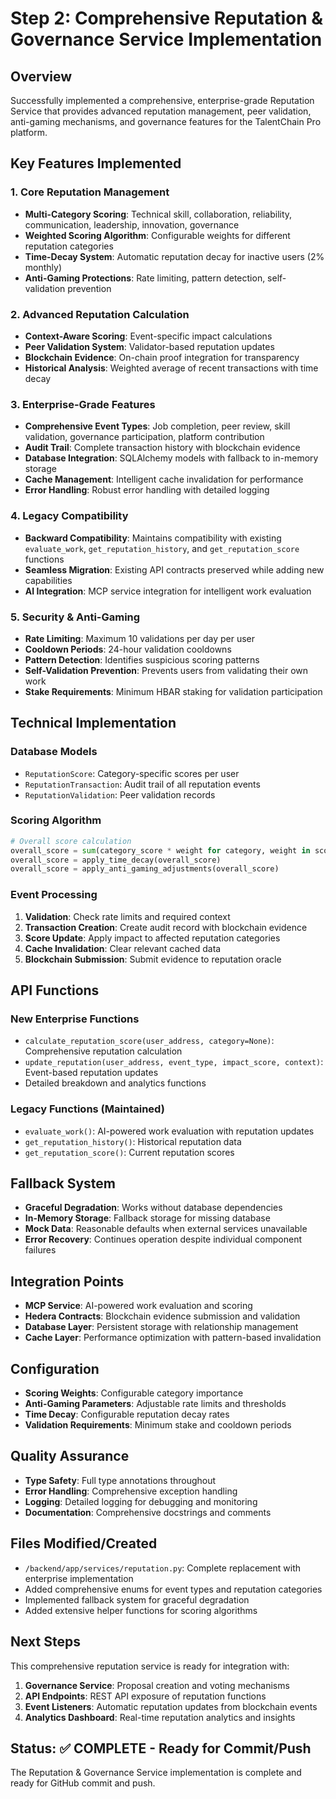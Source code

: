 # Step 2: Comprehensive Reputation & Governance Service Implementation

## Overview
Successfully implemented a comprehensive, enterprise-grade Reputation Service that provides advanced reputation management, peer validation, anti-gaming mechanisms, and governance features for the TalentChain Pro platform.

## Key Features Implemented

### 1. Core Reputation Management
- **Multi-Category Scoring**: Technical skill, collaboration, reliability, communication, leadership, innovation, governance
- **Weighted Scoring Algorithm**: Configurable weights for different reputation categories
- **Time-Decay System**: Automatic reputation decay for inactive users (2% monthly)
- **Anti-Gaming Protections**: Rate limiting, pattern detection, self-validation prevention

### 2. Advanced Reputation Calculation
- **Context-Aware Scoring**: Event-specific impact calculations
- **Peer Validation System**: Validator-based reputation updates
- **Blockchain Evidence**: On-chain proof integration for transparency
- **Historical Analysis**: Weighted average of recent transactions with time decay

### 3. Enterprise-Grade Features
- **Comprehensive Event Types**: Job completion, peer review, skill validation, governance participation, platform contribution
- **Audit Trail**: Complete transaction history with blockchain evidence
- **Database Integration**: SQLAlchemy models with fallback to in-memory storage
- **Cache Management**: Intelligent cache invalidation for performance
- **Error Handling**: Robust error handling with detailed logging

### 4. Legacy Compatibility
- **Backward Compatibility**: Maintains compatibility with existing `evaluate_work`, `get_reputation_history`, and `get_reputation_score` functions
- **Seamless Migration**: Existing API contracts preserved while adding new capabilities
- **AI Integration**: MCP service integration for intelligent work evaluation

### 5. Security & Anti-Gaming
- **Rate Limiting**: Maximum 10 validations per day per user
- **Cooldown Periods**: 24-hour validation cooldowns
- **Pattern Detection**: Identifies suspicious scoring patterns
- **Self-Validation Prevention**: Prevents users from validating their own work
- **Stake Requirements**: Minimum HBAR staking for validation participation

## Technical Implementation

### Database Models
- `ReputationScore`: Category-specific scores per user
- `ReputationTransaction`: Audit trail of all reputation events
- `ReputationValidation`: Peer validation records

### Scoring Algorithm
```python
# Overall score calculation
overall_score = sum(category_score * weight for category, weight in scoring_weights.items())
overall_score = apply_time_decay(overall_score)
overall_score = apply_anti_gaming_adjustments(overall_score)
```

### Event Processing
1. **Validation**: Check rate limits and required context
2. **Transaction Creation**: Create audit record with blockchain evidence
3. **Score Update**: Apply impact to affected reputation categories
4. **Cache Invalidation**: Clear relevant cached data
5. **Blockchain Submission**: Submit evidence to reputation oracle

## API Functions

### New Enterprise Functions
- `calculate_reputation_score(user_address, category=None)`: Comprehensive reputation calculation
- `update_reputation(user_address, event_type, impact_score, context)`: Event-based reputation updates
- Detailed breakdown and analytics functions

### Legacy Functions (Maintained)
- `evaluate_work()`: AI-powered work evaluation with reputation updates
- `get_reputation_history()`: Historical reputation data
- `get_reputation_score()`: Current reputation scores

## Fallback System
- **Graceful Degradation**: Works without database dependencies
- **In-Memory Storage**: Fallback storage for missing database
- **Mock Data**: Reasonable defaults when external services unavailable
- **Error Recovery**: Continues operation despite individual component failures

## Integration Points
- **MCP Service**: AI-powered work evaluation and scoring
- **Hedera Contracts**: Blockchain evidence submission and validation
- **Database Layer**: Persistent storage with relationship management
- **Cache Layer**: Performance optimization with pattern-based invalidation

## Configuration
- **Scoring Weights**: Configurable category importance
- **Anti-Gaming Parameters**: Adjustable rate limits and thresholds
- **Time Decay**: Configurable reputation decay rates
- **Validation Requirements**: Minimum stake and cooldown periods

## Quality Assurance
- **Type Safety**: Full type annotations throughout
- **Error Handling**: Comprehensive exception handling
- **Logging**: Detailed logging for debugging and monitoring
- **Documentation**: Comprehensive docstrings and comments

## Files Modified/Created
- `/backend/app/services/reputation.py`: Complete replacement with enterprise implementation
- Added comprehensive enums for event types and reputation categories
- Implemented fallback system for graceful degradation
- Added extensive helper functions for scoring algorithms

## Next Steps
This comprehensive reputation service is ready for integration with:
1. **Governance Service**: Proposal creation and voting mechanisms
2. **API Endpoints**: REST API exposure of reputation functions
3. **Event Listeners**: Automatic reputation updates from blockchain events
4. **Analytics Dashboard**: Real-time reputation analytics and insights

## Status: ✅ COMPLETE - Ready for Commit/Push
The Reputation & Governance Service implementation is complete and ready for GitHub commit and push.
